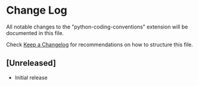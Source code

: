# Change Log
All notable changes to the "python-coding-conventions" extension will be documented in this file.

Check [Keep a Changelog](http://keepachangelog.com/) for recommendations on how to structure this file.

## [Unreleased]
- Initial release
